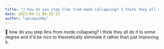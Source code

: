 ```yaml
---
title: "💭 how do you stop llms from mode collapsing? I think they all do it..."
date: 2025-04-11 05:32:23
author: "qazzquimby"
---
```


💭 how do you stop llms from mode collapsing? I think they all do it to some degree and it'd be nice to theoretically eliminate it rather than just improving it.